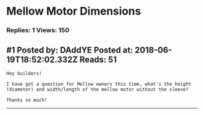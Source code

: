 # Mellow Motor Dimensions

### Replies: 1 Views: 150

## \#1 Posted by: DAddYE Posted at: 2018-06-19T18:52:02.332Z Reads: 51

```
Hey builders!

I have got a question for Mellow owners this time, what's the height (diameter) and width/length of the mellow motor without the sleeve?

Thanks so much!
```

---
